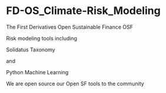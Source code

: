 # FD-OS_Climate-Risk_Modeling
The First Derivatives Open Sustainable Finance OSF 

Risk modeling tools including

  Solidatus Taxonomy 
  
   and
   
  Python Machine Learning
   
  
  We are open source our Open SF tools to the community
